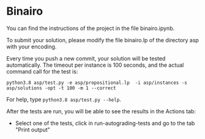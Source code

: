 # Binairo

You can find the instructions of the project in the file binairo.ipynb.

To submit your solution, please modify the file binairo.lp of the directory asp with your encoding.

Every time you push a new commit, your solution will be tested automatically. The timeout per instance is 100 seconds, and the actual command call for the test is:

`python3.8 asp/test.py -e asp/propositional.lp  -i asp/instances -s asp/solutions -opt -t 100 -m 1 --correct`

For help, type `python3.8 asp/test.py --help`.

After the tests are run, you will be able to see the results in the Actions tab:

* Select one of the tests, click in run-autograding-tests and go to the tab "Print output"
